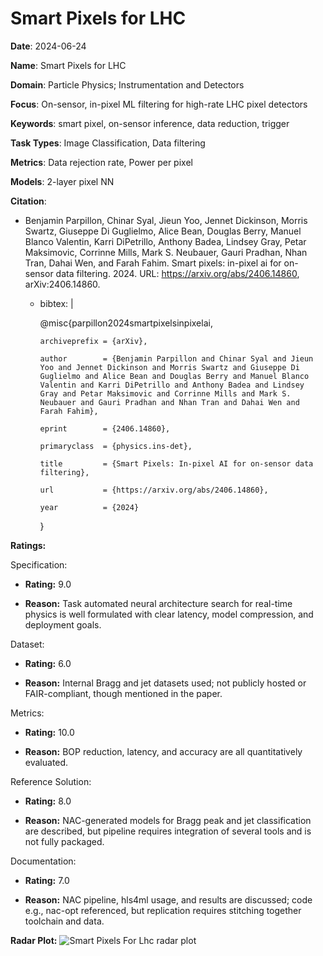 # Smart Pixels for LHC


**Date**: 2024-06-24


**Name**: Smart Pixels for LHC


**Domain**: Particle Physics; Instrumentation and Detectors


**Focus**: On-sensor, in-pixel ML filtering for high-rate LHC pixel detectors


**Keywords**: smart pixel, on-sensor inference, data reduction, trigger


**Task Types**: Image Classification, Data filtering


**Metrics**: Data rejection rate, Power per pixel


**Models**: 2-layer pixel NN


**Citation**:


- Benjamin Parpillon, Chinar Syal, Jieun Yoo, Jennet Dickinson, Morris Swartz, Giuseppe Di Guglielmo, Alice Bean, Douglas Berry, Manuel Blanco Valentin, Karri DiPetrillo, Anthony Badea, Lindsey Gray, Petar Maksimovic, Corrinne Mills, Mark S. Neubauer, Gauri Pradhan, Nhan Tran, Dahai Wen, and Farah Fahim. Smart pixels: in-pixel ai for on-sensor data filtering. 2024. URL: https://arxiv.org/abs/2406.14860, arXiv:2406.14860.

  - bibtex: |

      @misc{parpillon2024smartpixelsinpixelai,

        archiveprefix = {arXiv},

        author        = {Benjamin Parpillon and Chinar Syal and Jieun Yoo and Jennet Dickinson and Morris Swartz and Giuseppe Di Guglielmo and Alice Bean and Douglas Berry and Manuel Blanco Valentin and Karri DiPetrillo and Anthony Badea and Lindsey Gray and Petar Maksimovic and Corrinne Mills and Mark S. Neubauer and Gauri Pradhan and Nhan Tran and Dahai Wen and Farah Fahim},

        eprint        = {2406.14860},

        primaryclass  = {physics.ins-det},

        title         = {Smart Pixels: In-pixel AI for on-sensor data filtering},

        url           = {https://arxiv.org/abs/2406.14860},

        year          = {2024}

      }



**Ratings:**


Specification:


  - **Rating:** 9.0


  - **Reason:** Task  automated neural architecture search for real-time physics  is well formulated with clear latency, model compression, and deployment goals. 


Dataset:


  - **Rating:** 6.0


  - **Reason:** Internal Bragg and jet datasets used; not publicly hosted or FAIR-compliant, though mentioned in the paper. 


Metrics:


  - **Rating:** 10.0


  - **Reason:** BOP reduction, latency, and accuracy are all quantitatively evaluated. 


Reference Solution:


  - **Rating:** 8.0


  - **Reason:** NAC-generated models for Bragg peak and jet classification are described, but pipeline requires integration of several tools and is not fully packaged. 


Documentation:


  - **Rating:** 7.0


  - **Reason:** NAC pipeline, hls4ml usage, and results are discussed; code  e.g., nac-opt  referenced, but replication requires stitching together toolchain and data. 


**Radar Plot:**
 ![Smart Pixels For Lhc radar plot](../../tex/images/smart_pixels_for_lhc_radar.png)